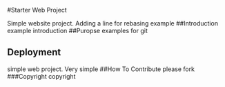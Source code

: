 #Starter Web Project

Simple website project.
Adding a line for rebasing example
##Introduction
example introduction
##Puropse
examples for git
## Deployment
simple web project. Very simple
##How To Contribute
please fork
###Copyright
copyright
